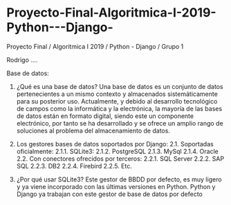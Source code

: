 # Proyecto-Final-Algoritmica-I-2019-Python---Django-
Proyecto Final / Algoritmica I 2019 / Python - Django / Grupo 1 

Rodrigo .... 

Base de datos:
1.	¿Qué es una base de datos?
Una base de datos es un conjunto de datos pertenecientes a un mismo contexto 
y almacenados sistemáticamente para su posterior uso.
Actualmente, y debido al desarrollo tecnológico de campos como la informática 
y la electrónica, la mayoría de las bases de datos están en formato digital, 
siendo este un componente electrónico, por tanto se ha desarrollado y se ofrece 
un amplio rango de soluciones al problema del almacenamiento de datos.


2.	Los gestores bases de datos soportados por Django:
	2.1.	Soportadas oficialmente:
		2.1.1.	SQLite3: 
		2.1.2.	PostgreSQL
		2.1.3.	MySql
		2.1.4.	Oracle
	2.2.	Con conectores ofrecidos por terceros:
		2.2.1.	SQL Server
		2.2.2.	SAP SQL
		2.2.3.	DB2
		2.2.4.	Firebird
		2.2.5.	Etc.


3.	¿Por qué usar SQLite3?
Este gestor de BBDD por defecto, es muy ligero y ya viene incorporado con 
las últimas versiones en Python. Python y Django ya trabajan con este gestor 
de base de datos por defecto

